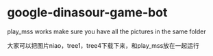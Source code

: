 
# google-dinasour-game-bot


play_mss works
make sure you have all the pictures in the same folder

大家可以把图片niao，tree1，tree4下载下来，和play_mss放在一起运行
